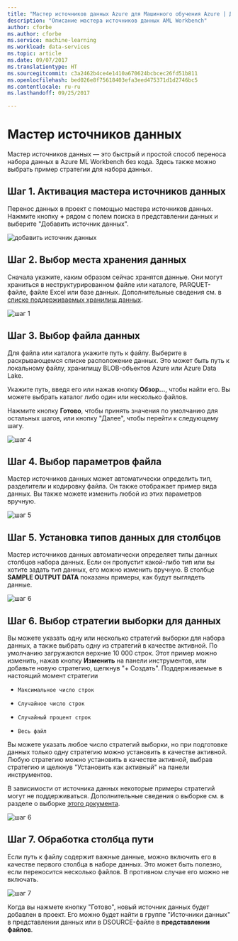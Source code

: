 ```yaml
---
title: "Мастер источников данных Azure для Машинного обучения Azure | Документация Майкрософт"
description: "Описание мастера источников данных AML Workbench"
author: cforbe
ms.author: cforbe
ms.service: machine-learning
ms.workload: data-services
ms.topic: article
ms.date: 09/07/2017
ms.translationtype: HT
ms.sourcegitcommit: c3a2462b4ce4e1410a670624bcbcec26fd51b811
ms.openlocfilehash: bed026e8f75618403efa3eed475371d1d2746bc5
ms.contentlocale: ru-ru
ms.lasthandoff: 09/25/2017

---
```


# <a name="data-source-wizard"></a>Мастер источников данных #

Мастер источников данных — это быстрый и простой способ переноса набора данных в Azure ML Workbench без кода. Здесь также можно выбрать пример стратегии для набора данных. 

## <a name="step-1-trigger-the-data-source-wizard"></a>Шаг 1. Активация мастера источников данных ## 

Перенос данных в проект с помощью мастера источников данных. Нажмите кнопку **+** рядом с полем поиска в представлении данных и выберите "Добавить источник данных". 

![добавить источник данных](media/data-source-wizard/add-data-source.png)

## <a name="step-2-select-where-data-is-stored"></a>Шаг 2. Выбор места хранения данных ##
Сначала укажите, каким образом сейчас хранятся данные. Они могут храниться в неструктурированном файле или каталоге, PARQUET-файле, файле Excel или базе данных. Дополнительные сведения см. в [списке поддерживаемых хранилищ данных](data-prep-appendix2-supported-data-sources.md).

![шаг 1](media/data-source-wizard/step1.png)

## <a name="step-3-select-data-file"></a>Шаг 3. Выбор файла данных ##
Для файла или каталога укажите путь к файлу. Выберите в раскрывающемся списке расположение данных. Это может быть путь к локальному файлу, хранилищу BLOB-объектов Azure или Azure Data Lake. 

Укажите путь, введя его или нажав кнопку **Обзор...**, чтобы найти его. Вы можете выбрать каталог либо один или несколько файлов.

Нажмите кнопку **Готово**, чтобы принять значения по умолчанию для остальных шагов, или кнопку "Далее", чтобы перейти к следующему шагу.


![шаг 4](media/data-source-wizard/step2.png)

## <a name="step-4-choose-file-parameters"></a>Шаг 4. Выбор параметров файла ##

Мастер источников данных может автоматически определить тип, разделители и кодировку файла. Он также отображает пример вида данных. Вы также можете изменить любой из этих параметров вручную. 

![шаг 5](media/data-source-wizard/step3.png)

## <a name="step-5-set-data-types-for-columns"></a>Шаг 5. Установка типов данных для столбцов ##

Мастер источников данных автоматически определяет типы данных столбцов набора данных. Если он пропустит какой-либо тип или вы хотите задать тип данных, его можно изменить вручную. В столбце **SAMPLE OUTPUT DATA** показаны примеры, как будут выглядеть данные.

![шаг 6](media/data-source-wizard/step4.png)

## <a name="step-6-choose-sampling-strategy-for-data"></a>Шаг 6. Выбор стратегии выборки для данных ##

Вы можете указать одну или несколько стратегий выборки для набора данных, а также выбрать одну из стратегий в качестве активной. По умолчанию загружаются верхние 10 000 строк. Этот пример можно изменить, нажав кнопку **Изменить** на панели инструментов, или добавьте новую стратегию, щелкнув "+ Создать". Поддерживаемые в настоящий момент стратегии

-     Максимальное число строк
-     Случайное число строк
-     Случайный процент строк
-     Весь файл

Вы можете указать любое число стратегий выборки, но при подготовке данных только одну стратегию можно установить в качестве активной. Любую стратегию можно установить в качестве активной, выбрав стратегию и щелкнув "Установить как активный" на панели инструментов.

В зависимости от источника данных некоторые примеры стратегий могут не поддерживаться. Дополнительные сведения о выборке см. в разделе о выборке [этого документа](data-prep-user-guide.md). 

![шаг 6](media/data-source-wizard/step5.png)

## <a name="step-7-path-column-handling"></a>Шаг 7. Обработка столбца пути ##

Если путь к файлу содержит важные данные, можно включить его в качестве первого столбца в наборе данных. Это может быть полезно, если переносится несколько файлов. В противном случае его можно не включать.

![шаг 7](media/data-source-wizard/step6.png)

Когда вы нажмете кнопку "Готово", новый источник данных будет добавлен в проект. Его можно будет найти в группе "Источники данных" в представлении данных или в DSOURCE-файле в **представлении файлов**.

